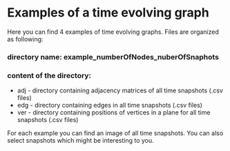 # Examples of a time evolving graph
Here you can find 4 examples of time evolving graphs. Files are organized as following:
### directory name: example_numberOfNodes_nuberOfSnaphots
### content of the directory:
  - adj - directory containing adjacency matrices of all time snapshots (.csv files)
  - edg - directory containing edges in all time snapshots (.csv files)
  - ver - directory containing positions of vertices in a plane for all time snapshots (.csv files)

For each example you can find an image of all time snapshots. You can also select snapshots which might be interesting to you.
